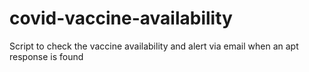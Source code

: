 # covid-vaccine-availability
Script to check the vaccine availability and alert via email when an apt response is found

